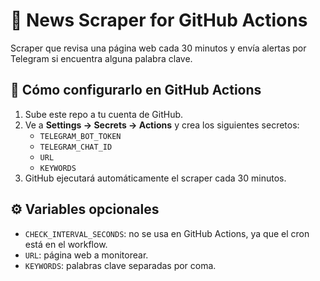 # 📰 News Scraper for GitHub Actions

Scraper que revisa una página web cada 30 minutos y envía alertas por Telegram si encuentra alguna palabra clave.

## 🚀 Cómo configurarlo en GitHub Actions

1. Sube este repo a tu cuenta de GitHub.
2. Ve a **Settings → Secrets → Actions** y crea los siguientes secretos:
   - `TELEGRAM_BOT_TOKEN`
   - `TELEGRAM_CHAT_ID`
   - `URL`
   - `KEYWORDS`
3. GitHub ejecutará automáticamente el scraper cada 30 minutos.

## ⚙️ Variables opcionales
- `CHECK_INTERVAL_SECONDS`: no se usa en GitHub Actions, ya que el cron está en el workflow.
- `URL`: página web a monitorear.
- `KEYWORDS`: palabras clave separadas por coma.
